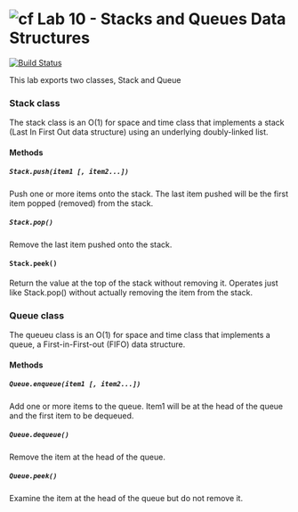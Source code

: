 ![cf](http://i.imgur.com/7v5ASc8.png) Lab 10 - Stacks and Queues Data Structures
====

[![Build Status](https://travis-ci.org/TCW417/10-stacks-queues.svg?branch=master)](https://travis-ci.org/TCW417/10-stacks-queues)

This lab exports two classes, Stack and Queue

### Stack class

The stack class is an O(1) for space and time class that implements a stack (Last In First Out data structure) using an underlying doubly-linked list. 

#### Methods

##### `Stack.push(item1 [, item2...])`

Push one or more items onto the stack. The last item pushed will be the first item popped (removed) from the stack.

##### `Stack.pop()`

Remove the last item pushed onto the stack.

#### `Stack.peek()`

Return the value at the top of the stack without removing it. Operates just like Stack.pop() without actually removing the item from the stack.

### Queue class

The queueu class is an O(1) for space and time class that implements a queue, a First-in-First-out (FIFO) data structure.

#### Methods

##### `Queue.enqueue(item1 [, item2...])`

Add one or more items to the queue.  Item1 will be at the head of the queue and the first item to be dequeued.

##### `Queue.dequeue()`

Remove the item at the head of the queue.

##### `Queue.peek()`

Examine the item at the head of the queue but do not remove it.
